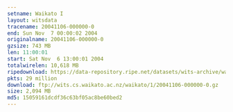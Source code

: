 ```yaml
---
setname: Waikato I
layout: witsdata
tracename: 20041106-000000-0
end: Sun Nov  7 00:00:02 2004
originalname: 20041106-000000-0
gzsize: 743 MB
len: 11:00:01
start: Sat Nov  6 13:00:01 2004
totalwirelen: 10,618 MB
ripedownload: https://data-repository.ripe.net/datasets/wits-archive/waikato/1/20041106-000000-0.gz
pkts: 29 million
download: ftp://wits.cs.waikato.ac.nz/waikato/1/20041106-000000-0.gz
size: 2,094 MB
md5: 15059161dcdf36c63bf05ac8be60bed2
---
```

